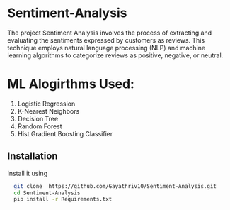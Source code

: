 # Sentiment-Analysis

The project Sentiment Analysis involves the process of extracting and evaluating the sentiments expressed by customers as reviews. 
This technique employs natural language processing (NLP) and machine learning algorithms to categorize reviews as positive, negative, or neutral. 

# ML Alogirthms Used:
1. Logistic Regression
2. K-Nearest Neighbors
3. Decision Tree
4. Random Forest
5. Hist Gradient Boosting Classifier
   
## Installation

Install  it using 

```bash
  git clone  https://github.com/Gayathriv10/Sentiment-Analysis.git
  cd Sentiment-Analysis
  pip install -r Requirements.txt
```
    